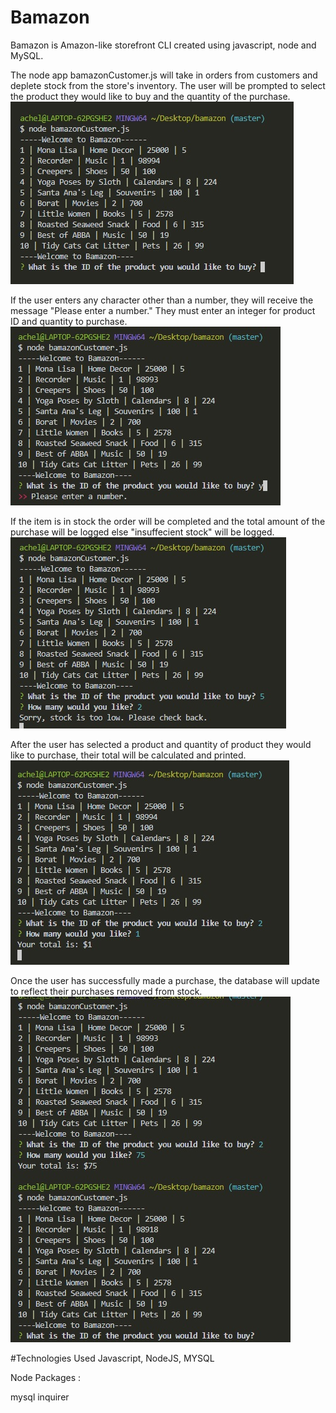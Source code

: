 # Bamazon
Bamazon is Amazon-like storefront CLI created using javascript, node and MySQL.

The node app bamazonCustomer.js will take in orders from customers and deplete stock from the store's inventory. The user will be prompted to select the product they would like to buy and the quantity of the purchase. 
![Image of Product Table](screenshots/producttable.jpg)

If the user enters any character other than a number, they will receive the message "Please enter a number." They must enter an integer for product ID and quantity to purchase.
![Image of Invalid Input](screenshots/invalidinput1.jpg)

If the item is in stock the order will be completed and the total amount of the purchase will be logged else "insuffecient stock" will be logged.
![Image of Low Stock](screenshots/lowstock.jpg)

After the user has selected a product and quantity of product they would like to purchase, their total will be calculated and printed.
![Image of Product Totals](screenshots/producttotals.jpg)

Once the user has successfully made a purchase, the database will update to reflect their purchases removed from stock.
![Image of Updated DB](screenshots/updateddb.jpg)


#Technologies Used
Javascript, NodeJS, MYSQL

Node Packages :

mysql
inquirer